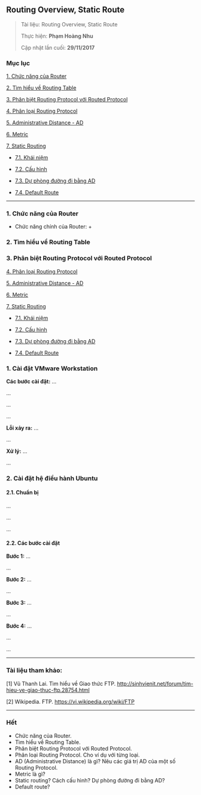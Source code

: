 ## Routing Overview, Static Route

> Tài liệu: Routing Overview, Static Route
> 
> Thực hiện: **Phạm Hoàng Nhu**
> 
> Cập nhật lần cuối: **29/11/2017**

### Mục lục
[1. Chức năng của Router](#chucnangcuarouter)

[2. Tìm hiểu về Routing Table](#timhieuveroutingtable)

[3. Phân biệt Routing Protocol với Routed Protocol](#phanbietroutingvarouted)

[4. Phân loại Routing Protocol](#phanloairoutingprotocol)

[5. Administrative Distance - AD](#AD)

[6. Metric](#metric)

[7. Static Routing](#staticrouting)

- [7.1. Khái niệm](#khainiemstaticrouting)

- [7.2. Cấu hình](#cauhinh)

- [7.3. Dự phòng đường đi bằng AD](#duphongduongdibangad)

- [7.4. Default Route](#defaultroute)

---

<a name="chucnangcuarouter"></a>
### 1. Chức năng của Router
* Chức năng chính của Router:
	+ 
<a name="timhieuveroutingtable"></a>
### 2. Tìm hiểu về Routing Table

<a name="phanbietroutingvarouted"></a>
### 3. Phân biệt Routing Protocol với Routed Protocol


[4. Phân loại Routing Protocol](#phanloairoutingprotocol)

[5. Administrative Distance - AD](#AD)

[6. Metric](#metric)

[7. Static Routing](#staticrouting)

- [7.1. Khái niệm](#khainiemstaticrouting)

- [7.2. Cấu hình](#cauhinh)

- [7.3. Dự phòng đường đi bằng AD](#duphongduongdibangad)

- [7.4. Default Route](#defaultroute)


<a name="caidatvmware"></a>
### 1. Cài đặt VMware Workstation

**Các bước cài đặt:** ...

...

...

...

**Lỗi xảy ra:** ...

...

**Xử lý:** ...

...

<a name="caidatubuntu"></a>
### 2. Cài đặt hệ điều hành Ubuntu

<a name="chuanbi"></a>
#### 2.1. Chuẩn bị

...

...

...

<a name="cacbuoccaidat"></a>
#### 2.2. Các bước cài đặt

**Bước 1:** ...

...

**Bước 2:** ...

...

**Bước 3:** ...

...

**Bước 4:** ...

...

...

---

### Tài liệu tham khảo:

[1] Vũ Thanh Lai. Tìm hiểu về Giao thức FTP. http://sinhvienit.net/forum/tim-hieu-ve-giao-thuc-ftp.28754.html

[2] Wikipedia. FTP. https://vi.wikipedia.org/wiki/FTP

---

### Hết

* Chức năng của Router.
* Tìm hiểu về Routing Table.
* Phân biệt Routing Protocol với Routed Protocol.
* Phân loại Routing Protocol. Cho ví dụ với từng loại.
* AD (Administrative Distance) là gì? Nêu các giá trị AD của một số Routing Protocol.
* Metric là gì?
* Static routing? Cách cấu hình? Dự phòng đường đi bằng AD?
* Default route?

